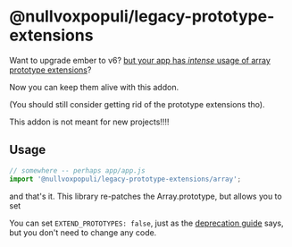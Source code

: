 # @nullvoxpopuli/legacy-prototype-extensions

Want to upgrade ember to v6? [but your app has _intense_ usage of array prototype extensions](https://deprecations.emberjs.com/v5.x#toc_deprecate-array-prototype-extensions)?

Now you can keep them alive with this addon.

(You should still consider getting rid of the prototype extensions tho).


This addon is not meant for new projects!!!!


## Usage

```js
// somewhere -- perhaps app/app.js
import '@nullvoxpopuli/legacy-prototype-extensions/array';

```

and that's it.
This library re-patches the Array.prototype, but allows you to set 

You can set `EXTEND_PROTOTYPES: false`, just as the [deprecation guide](https://deprecations.emberjs.com/v5.x#toc_deprecate-array-prototype-extensions) says, but you don't need to change any code.
